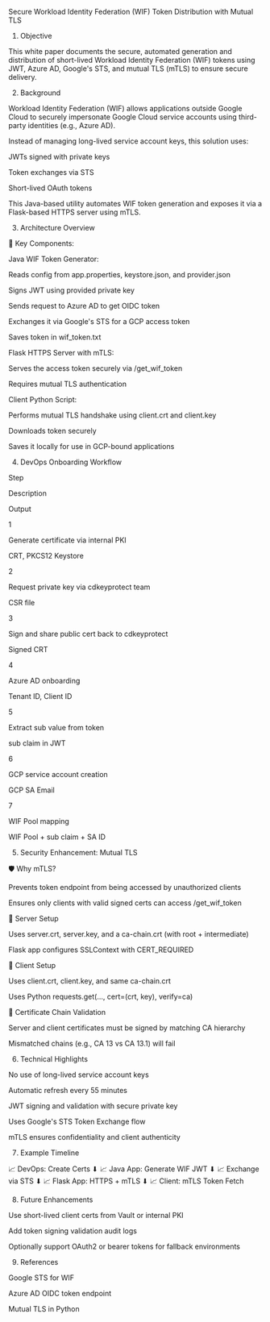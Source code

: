 Secure Workload Identity Federation (WIF) Token Distribution with Mutual TLS

1. Objective

This white paper documents the secure, automated generation and distribution of short-lived Workload Identity Federation (WIF) tokens using JWT, Azure AD, Google's STS, and mutual TLS (mTLS) to ensure secure delivery.

2. Background

Workload Identity Federation (WIF) allows applications outside Google Cloud to securely impersonate Google Cloud service accounts using third-party identities (e.g., Azure AD).

Instead of managing long-lived service account keys, this solution uses:

JWTs signed with private keys

Token exchanges via STS

Short-lived OAuth tokens

This Java-based utility automates WIF token generation and exposes it via a Flask-based HTTPS server using mTLS.

3. Architecture Overview

🔧 Key Components:

Java WIF Token Generator:

Reads config from app.properties, keystore.json, and provider.json

Signs JWT using provided private key

Sends request to Azure AD to get OIDC token

Exchanges it via Google's STS for a GCP access token

Saves token in wif_token.txt

Flask HTTPS Server with mTLS:

Serves the access token securely via /get_wif_token

Requires mutual TLS authentication

Client Python Script:

Performs mutual TLS handshake using client.crt and client.key

Downloads token securely

Saves it locally for use in GCP-bound applications

4. DevOps Onboarding Workflow

Step

Description

Output

1

Generate certificate via internal PKI

CRT, PKCS12 Keystore

2

Request private key via cdkeyprotect team

CSR file

3

Sign and share public cert back to cdkeyprotect

Signed CRT

4

Azure AD onboarding

Tenant ID, Client ID

5

Extract sub value from token

sub claim in JWT

6

GCP service account creation

GCP SA Email

7

WIF Pool mapping

WIF Pool + sub claim + SA ID

5. Security Enhancement: Mutual TLS

🛡 Why mTLS?

Prevents token endpoint from being accessed by unauthorized clients

Ensures only clients with valid signed certs can access /get_wif_token

🔐 Server Setup

Uses server.crt, server.key, and a ca-chain.crt (with root + intermediate)

Flask app configures SSLContext with CERT_REQUIRED

🔐 Client Setup

Uses client.crt, client.key, and same ca-chain.crt

Uses Python requests.get(..., cert=(crt, key), verify=ca)

🔐 Certificate Chain Validation

Server and client certificates must be signed by matching CA hierarchy

Mismatched chains (e.g., CA 13 vs CA 13.1) will fail

6. Technical Highlights

No use of long-lived service account keys

Automatic refresh every 55 minutes

JWT signing and validation with secure private key

Uses Google's STS Token Exchange flow

mTLS ensures confidentiality and client authenticity

7. Example Timeline

📈 DevOps: Create Certs
       ⬇
📈 Java App: Generate WIF JWT
       ⬇
📈 Exchange via STS
       ⬇
📈 Flask App: HTTPS + mTLS
       ⬇
📈 Client: mTLS Token Fetch

8. Future Enhancements

Use short-lived client certs from Vault or internal PKI

Add token signing validation audit logs

Optionally support OAuth2 or bearer tokens for fallback environments

9. References

Google STS for WIF

Azure AD OIDC token endpoint

Mutual TLS in Python
